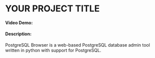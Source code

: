 # YOUR PROJECT TITLE
#### Video Demo:  <URL HERE>
#### Description:

PostgreSQL Browser is a web-based PostgreSQL database admin tool written in python with support for PostgreSQL.
